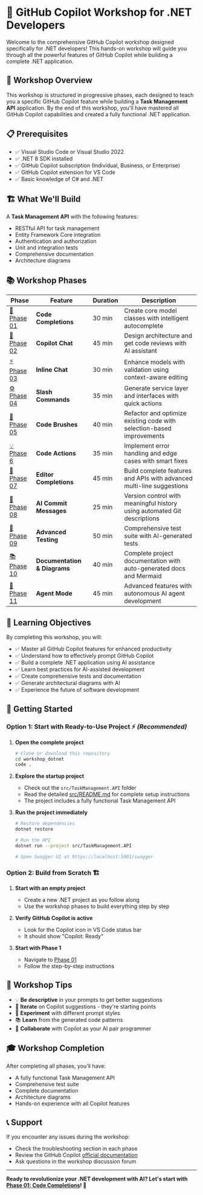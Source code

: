 # 🚀 GitHub Copilot Workshop for .NET Developers

Welcome to the comprehensive GitHub Copilot workshop designed specifically for .NET developers! This hands-on workshop will guide you through all the powerful features of GitHub Copilot while building a complete .NET application.

## 🎯 Workshop Overview

This workshop is structured in progressive phases, each designed to teach you a specific GitHub Copilot feature while building a **Task Management API** application. By the end of this workshop, you'll have mastered all GitHub Copilot capabilities and created a fully functional .NET application.

## 📋 Prerequisites

- ✅ Visual Studio Code or Visual Studio 2022
- ✅ .NET 8 SDK installed
- ✅ GitHub Copilot subscription (Individual, Business, or Enterprise)
- ✅ GitHub Copilot extension for VS Code
- ✅ Basic knowledge of C# and .NET

## 🏗️ What We'll Build

A **Task Management API** with the following features:
- RESTful API for task management
- Entity Framework Core integration
- Authentication and authorization
- Unit and integration tests
- Comprehensive documentation
- Architecture diagrams

## 📚 Workshop Phases

| Phase | Feature | Duration | Description |
|-------|---------|----------|-------------|
| [🚀 Phase 01](./phases/phase01-code-completions.md) | **Code Completions** | 30 min | Create core model classes with intelligent autocomplete |
| [💬 Phase 02](./phases/phase02-copilot-chat.md) | **Copilot Chat** | 45 min | Design architecture and get code reviews with AI assistant |
| [⚡ Phase 03](./phases/phase03-inline-chat.md) | **Inline Chat** | 30 min | Enhance models with validation using context-aware editing |
| [⚙️ Phase 04](./phases/phase04-slash-commands.md) | **Slash Commands** | 35 min | Generate service layer and interfaces with quick actions |
| [🎨 Phase 05](./phases/phase05-code-brushes.md) | **Code Brushes** | 40 min | Refactor and optimize existing code with selection-based improvements |
| [💡 Phase 6](./phases/phase06-code-actions.md) | **Code Actions** | 35 min | Implement error handling and edge cases with smart fixes |
| [🧠 Phase 07](./phases/phase07-editor-completions.md) | **Editor Completions** | 45 min | Build complete features and APIs with advanced multi-line suggestions |
| [🚀 Phase 08](./phases/phase08-ai-commit-messages.md) | **AI Commit Messages** | 25 min | Version control with meaningful history using automated Git descriptions |
| [🧪 Phase 09](./phases/phase09-advanced-testing.md) | **Advanced Testing** | 50 min | Comprehensive test suite with AI-generated tests |
| [📚 Phase 10](./phases/phase10-documentation-diagrams.md) | **Documentation & Diagrams** | 40 min | Complete project documentation with auto-generated docs and Mermaid |
| [🤖 Phase 11](./phases/phase11-agent-mode.md) | **Agent Mode** | 45 min | Advanced features with autonomous AI agent development |

## 🎯 Learning Objectives

By completing this workshop, you will:

- ✅ Master all GitHub Copilot features for enhanced productivity
- ✅ Understand how to effectively prompt GitHub Copilot
- ✅ Build a complete .NET application using AI assistance
- ✅ Learn best practices for AI-assisted development
- ✅ Create comprehensive tests and documentation
- ✅ Generate architectural diagrams with AI
- ✅ Experience the future of software development

## 🚀 Getting Started

### **Option 1: Start with Ready-to-Use Project** ⚡ *(Recommended)*

1. **Open the complete project**
   ```bash
   # Clone or download this repository
   cd workshop_dotnet
   code .
   ```

2. **Explore the startup project**
   - Check out the `src/TaskManagement.API` folder
   - Read the detailed [src/README.md](./src/README.md) for complete setup instructions
   - The project includes a fully functional Task Management API

3. **Run the project immediately**
   ```bash
   # Restore dependencies
   dotnet restore
   
   # Run the API
   dotnet run --project src/TaskManagement.API
   
   # Open Swagger UI at https://localhost:5001/swagger
   ```

### **Option 2: Build from Scratch** 🏗️

1. **Start with an empty project**
   - Create a new .NET project as you follow along
   - Use the workshop phases to build everything step by step

2. **Verify GitHub Copilot is active**
   - Look for the Copilot icon in VS Code status bar
   - It should show "Copilot: Ready"

3. **Start with Phase 1**
   - Navigate to [Phase 01](./phases/phase01-code-completions.md)
   - Follow the step-by-step instructions

## 📝 Workshop Tips

- 💡 **Be descriptive** in your prompts to get better suggestions
- 🔄 **Iterate** on Copilot suggestions - they're starting points
- 🧪 **Experiment** with different prompt styles
- 📚 **Learn** from the generated code patterns
- 🤝 **Collaborate** with Copilot as your AI pair programmer

## 🎓 Workshop Completion

After completing all phases, you'll have:
- A fully functional Task Management API
- Comprehensive test suite
- Complete documentation
- Architecture diagrams
- Hands-on experience with all Copilot features

## 📞 Support

If you encounter any issues during the workshop:
- Check the troubleshooting section in each phase
- Review the GitHub Copilot [official documentation](https://docs.github.com/en/copilot)
- Ask questions in the workshop discussion forum

---

**Ready to revolutionize your .NET development with AI? Let's start with [Phase 01: Code Completions](./phases/phase01-code-completions.md)! 🚀**
